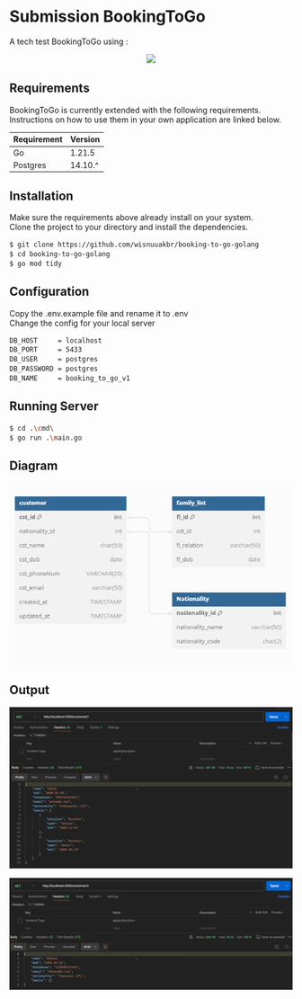 # Submission BookingToGo

A tech test BookingToGo using :

<p align="center"><a href="https://go.dev" target="_blank"><img src="https://go.dev/blog/go-brand/Go-Logo/SVG/Go-Logo_Blue.svg" width="400"></a></p>

## Requirements

BookingToGo is currently extended with the following requirements.  
Instructions on how to use them in your own application are linked below.

| Requirement | Version |
| ----------- | ------- |
| Go          | 1.21.5  |
| Postgres    | 14.10.^ |

## Installation

Make sure the requirements above already install on your system.  
Clone the project to your directory and install the dependencies.

```bash
$ git clone https://github.com/wisnuuakbr/booking-to-go-golang
$ cd booking-to-go-golang
$ go mod tidy
```

## Configuration

Copy the .env.example file and rename it to .env  
Change the config for your local server

```bash
DB_HOST     = localhost
DB_PORT     = 5433
DB_USER     = postgres
DB_PASSWORD = postgres
DB_NAME     = booking_to_go_v1
```

## Running Server

```bash
$ cd .\cmd\
$ go run .\main.go
```

## Diagram

![Database Diagram](docs/schema_db.png)

## Output

![Output With Family List](docs/output_1.png)

![Output Without Family List](docs/output_2.png)
